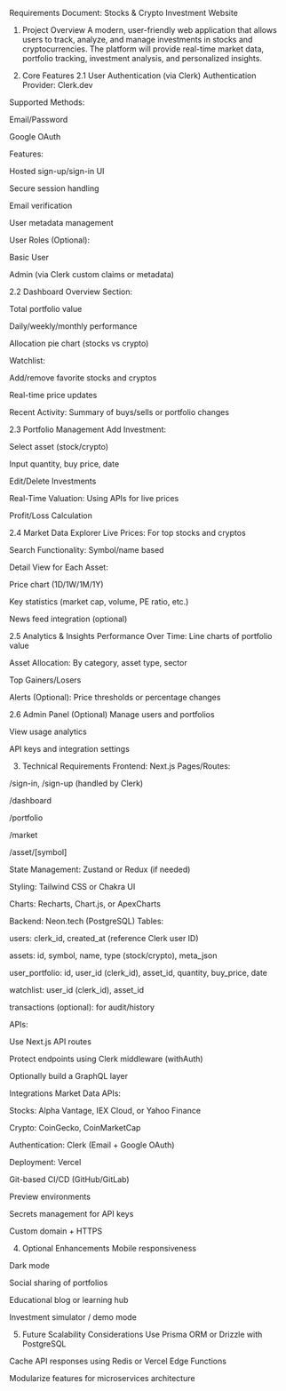 Requirements Document: Stocks & Crypto Investment Website
1. Project Overview
A modern, user-friendly web application that allows users to track, analyze, and manage investments in stocks and cryptocurrencies. The platform will provide real-time market data, portfolio tracking, investment analysis, and personalized insights.

2. Core Features
2.1 User Authentication (via Clerk)
Authentication Provider: Clerk.dev

Supported Methods:

Email/Password

Google OAuth

Features:

Hosted sign-up/sign-in UI

Secure session handling

Email verification

User metadata management

User Roles (Optional):

Basic User

Admin (via Clerk custom claims or metadata)

2.2 Dashboard
Overview Section:

Total portfolio value

Daily/weekly/monthly performance

Allocation pie chart (stocks vs crypto)

Watchlist:

Add/remove favorite stocks and cryptos

Real-time price updates

Recent Activity: Summary of buys/sells or portfolio changes

2.3 Portfolio Management
Add Investment:

Select asset (stock/crypto)

Input quantity, buy price, date

Edit/Delete Investments

Real-Time Valuation: Using APIs for live prices

Profit/Loss Calculation

2.4 Market Data Explorer
Live Prices: For top stocks and cryptos

Search Functionality: Symbol/name based

Detail View for Each Asset:

Price chart (1D/1W/1M/1Y)

Key statistics (market cap, volume, PE ratio, etc.)

News feed integration (optional)

2.5 Analytics & Insights
Performance Over Time: Line charts of portfolio value

Asset Allocation: By category, asset type, sector

Top Gainers/Losers

Alerts (Optional): Price thresholds or percentage changes

2.6 Admin Panel (Optional)
Manage users and portfolios

View usage analytics

API keys and integration settings

3. Technical Requirements
Frontend: Next.js
Pages/Routes:

/sign-in, /sign-up (handled by Clerk)

/dashboard

/portfolio

/market

/asset/[symbol]

State Management: Zustand or Redux (if needed)

Styling: Tailwind CSS or Chakra UI

Charts: Recharts, Chart.js, or ApexCharts

Backend: Neon.tech (PostgreSQL)
Tables:

users: clerk_id, created_at (reference Clerk user ID)

assets: id, symbol, name, type (stock/crypto), meta_json

user_portfolio: id, user_id (clerk_id), asset_id, quantity, buy_price, date

watchlist: user_id (clerk_id), asset_id

transactions (optional): for audit/history

APIs:

Use Next.js API routes

Protect endpoints using Clerk middleware (withAuth)

Optionally build a GraphQL layer

Integrations
Market Data APIs:

Stocks: Alpha Vantage, IEX Cloud, or Yahoo Finance

Crypto: CoinGecko, CoinMarketCap

Authentication: Clerk (Email + Google OAuth)

Deployment: Vercel

Git-based CI/CD (GitHub/GitLab)

Preview environments

Secrets management for API keys

Custom domain + HTTPS

4. Optional Enhancements
Mobile responsiveness

Dark mode

Social sharing of portfolios

Educational blog or learning hub

Investment simulator / demo mode

5. Future Scalability Considerations
Use Prisma ORM or Drizzle with PostgreSQL

Cache API responses using Redis or Vercel Edge Functions

Modularize features for microservices architecture